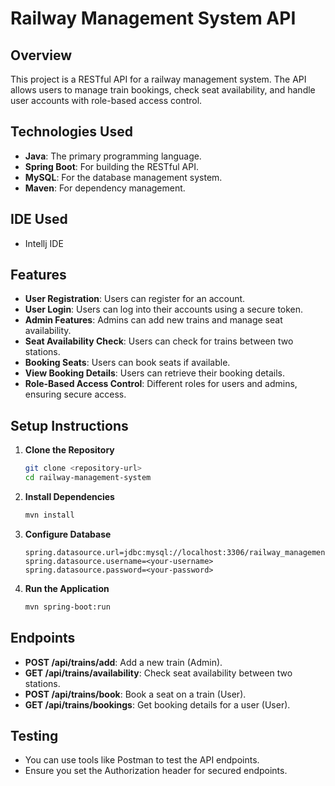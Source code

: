# Railway Management System API

## Overview

This project is a RESTful API for a railway management system. The API allows users to manage train bookings, check seat availability, and handle user accounts with role-based access control.

## Technologies Used

- **Java**: The primary programming language.
- **Spring Boot**: For building the RESTful API.
- **MySQL**: For the database management system.
- **Maven**: For dependency management.

## IDE Used
- Intellj IDE

## Features

- **User Registration**: Users can register for an account.
- **User Login**: Users can log into their accounts using a secure token.
- **Admin Features**: Admins can add new trains and manage seat availability.
- **Seat Availability Check**: Users can check for trains between two stations.
- **Booking Seats**: Users can book seats if available.
- **View Booking Details**: Users can retrieve their booking details.
- **Role-Based Access Control**: Different roles for users and admins, ensuring secure access.

## Setup Instructions

1. **Clone the Repository**
   ```bash
   git clone <repository-url>
   cd railway-management-system

2. **Install Dependencies**
   ```bash
   mvn install

3. **Configure Database**
   ```properties
   spring.datasource.url=jdbc:mysql://localhost:3306/railway_management
   spring.datasource.username=<your-username>
   spring.datasource.password=<your-password>

3. **Run the Application**
   ```bash
   mvn spring-boot:run

## Endpoints

- **POST /api/trains/add**: Add a new train (Admin).
- **GET /api/trains/availability**: Check seat availability between two stations.
- **POST /api/trains/book**: Book a seat on a train (User).
- **GET /api/trains/bookings**: Get booking details for a user (User).


## Testing

- You can use tools like Postman to test the API endpoints.
- Ensure you set the Authorization header for secured endpoints.
